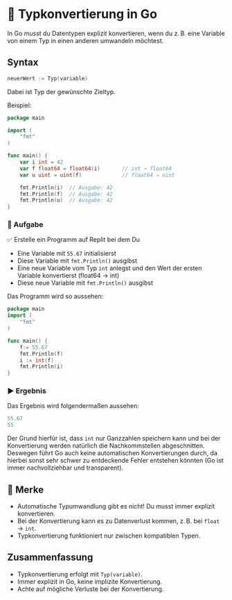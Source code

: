 # 🔄 Typkonvertierung in Go

In Go musst du Datentypen explizit konvertieren, wenn du z. B. eine Variable von einem Typ in einen anderen umwandeln möchtest.

## Syntax

```go
neuerWert := Typ(variable)
```
Dabei ist Typ der gewünschte Zieltyp.

Beispiel:
```go
package main

import (
    "fmt"
)

func main() {
    var i int = 42
    var f float64 = float64(i)       // int → float64
    var u uint = uint(f)             // float64 → uint

    fmt.Println(i)  // Ausgabe: 42
    fmt.Println(f)  // Ausgabe: 42
    fmt.Println(u)  // Ausgabe: 42
}
```

### 📝 Aufgabe
✅ Erstelle ein Programm auf Replit bei dem Du 
- Eine Variable mit `55.67` initialisierst
- Diese Variable mit `fmt.Println()` ausgibst
- Eine neue Variable vom Typ `int` anlegst und den Wert der ersten Variable konvertierst (float64 → int)
- Diese neue Variable mit `fmt.Println()` ausgibst

Das Programm wird so aussehen:
```go
package main
import (
    "fmt"
)

func main() {
    f:= 55.67
    fmt.Println(f)
    i := int(f)
    fmt.Println(i)
}
```

### ▶️ Ergebnis
Das Ergebnis wird folgendermaßen aussehen:
```go
55.67
55
```
Der Grund hierfür ist, dass `int` nur Ganzzahlen speichern kann und bei der Konvertierung werden natürlich die Nachkommstellen abgeschnitten. 
Deswegen führt Go auch keine automatischen Konvertierungen durch, da hierbei sonst sehr schwer zu entdeckende Fehler entstehen könnten (Go ist immer nachvollziehbar und transparent). 


## 🧠 Merke

- Automatische Typumwandlung gibt es nicht! Du musst immer explizit konvertieren.  
- Bei der Konvertierung kann es zu Datenverlust kommen, z. B. bei `float` → `int`.  
- Typkonvertierung funktioniert nur zwischen kompatiblen Typen.

## Zusammenfassung

- Typkonvertierung erfolgt mit `Typ(variable)`.  
- Immer explizit in Go, keine implizite Konvertierung.  
- Achte auf mögliche Verluste bei der Konvertierung.